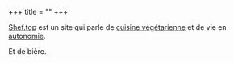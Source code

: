 +++
title = ""
+++

[Shef.top](/) est un site qui parle de [cuisine végétarienne](/cuisine) et de vie en [autonomie](/autonomie).

Et de bière.
